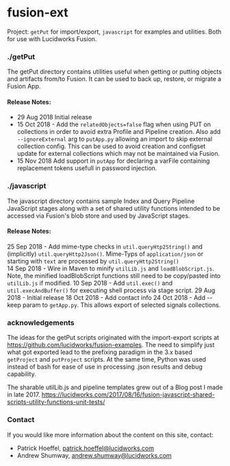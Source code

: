 # fusion-ext
Project: `getPut` for import/export, `javascript` for examples and utilities.  Both for use with Lucidworks Fusion. 


### ./getPut
The getPut directory contains utilities useful when getting or putting objects and artifacts from/to Fusion.
It can be used to back up, restore, or migrate a Fusion App.

#### Release Notes:
 * 29 Aug 2018 Initial release
 * 15 Oct 2018 - Add the `relatedObjects=false` flag when using PUT on collections in order to avoid extra Profile and Pipeline creation.
Also add `--ignoreExternal` arg to `putApp.py` allowing an import to skip external collection config.  This can be used to
avoid creation and configset update for external collections which may not be maintained via Fusion.
 * 15 Nov 2018  Add support in `putApp` for declaring a varFile containing replacement tokens usefull in password injection.
 

### ./javascript
The javascript directory contains sample Index and Query Pipeline JavaScript stages
along with a set of shared utility functions intended to be accessed via Fusion's blob store and used by
JavaScript stages.

#### Release Notes:
25 Sep 2018 - Add mime-type checks in `util.queryHtp2String()` and (implicitly) `util.queryHttp2Json()`. Mime-Typs of `application/json` or starting with `text` are processed by `util.queryHttp2String()`  
14 Sep 2018 - Wire in Maven to minify `utilLib.js` and `loadBlobScript.js`.  Note, the minified loadBlobScript functions still need to be copy/pasted into `utilLib.js` if modified.
10 Sep 2018 -  Add `util.exec()` and `util.execAndBuffer()` for executing shell process via stage script.
29 Aug 2018 - Initial release
18 Oct 2018 - Add contact info
24 Oct 2018 - Add --keep param to `getApp.py`.  This allows export of selected signals collections.

### acknowledgements
The ideas for the getPut scripts originated with the import-export scripts 
at https://github.com/lucidworks/fusion-examples.  The need to simplify 
just what got exported lead to the prefixing paradigm in the 3.x based
`getProject` and `putProject` scripts.  At the same time, Python was used 
instead of bash for ease of use in processing .json results and debug capability.

The sharable utilLib.js and pipeline templates grew out of a Blog post I made
in late 2017. https://lucidworks.com/2017/08/16/fusion-javascript-shared-scripts-utility-functions-unit-tests/

### Contact
If you would like more information about the content on this site, contact:
- Patrick Hoeffel, patrick.hoeffel@lucidworks.com
- Andrew Shumway, andrew.shumway@lucidworks.com
